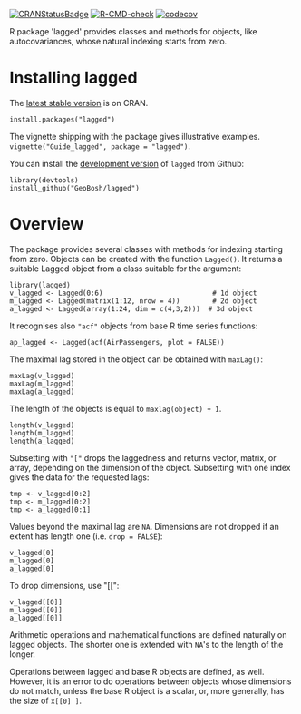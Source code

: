 [![CRANStatusBadge](http://www.r-pkg.org/badges/version/lagged)](https://cran.r-project.org/package=lagged)
[![R-CMD-check](https://github.com/GeoBosh/lagged/workflows/R-CMD-check/badge.svg)](https://github.com/GeoBosh/lagged/actions)
[![codecov](https://app.codecov.io/gh/GeoBosh/lagged/branch/master/graph/badge.svg?token=2SW9HKG71Y)](https://app.codecov.io/gh/GeoBosh/lagged)

R package 'lagged' provides classes and methods for objects, like autocovariances, whose
natural indexing starts from zero.


# Installing lagged

The [latest stable version](https://cran.r-project.org/package=lagged) is on CRAN. 

    install.packages("lagged")

The vignette shipping with the package gives illustrative examples.
`vignette("Guide_lagged", package = "lagged")`.

You can install the [development version](https://github.com/GeoBosh/lagged) of `lagged` from Github:

    library(devtools)
    install_github("GeoBosh/lagged")


# Overview

The package provides several classes with methods for indexing starting from zero. Objects
can be created with the function `Lagged()`. It returns a suitable Lagged object from a class
suitable for the argument:

    library(lagged)
    v_lagged <- Lagged(0:6)                           # 1d object
    m_lagged <- Lagged(matrix(1:12, nrow = 4))        # 2d object
    a_lagged <- Lagged(array(1:24, dim = c(4,3,2)))  # 3d object

It recognises also `"acf"` objects from base R time series functions:

    ap_lagged <- Lagged(acf(AirPassengers, plot = FALSE))

The maximal lag stored in the object can be obtained with `maxLag()`:

    maxLag(v_lagged)
    maxLag(m_lagged)
    maxLag(a_lagged)

The length of the objects is equal to `maxlag(object) + 1`.

    length(v_lagged)
    length(m_lagged)
    length(a_lagged)

Subsetting with `"["` drops the laggedness and returns vector, matrix, or array, depending on
the dimension of the object. 
Subsetting with one index gives the data for the requested lags:

    tmp <- v_lagged[0:2]
    tmp <- m_lagged[0:2]
    tmp <- a_lagged[0:1]

Values beyond the maximal lag are `NA`. 
Dimensions are not dropped if an extent has length one (i.e. `drop = FALSE`):

    v_lagged[0]
    m_lagged[0]
    a_lagged[0]

To drop dimensions, use "[[":

    v_lagged[[0]]
    m_lagged[[0]]
    a_lagged[[0]]

Arithmetic operations and mathematical functions are defined naturally on lagged
objects. The shorter one is extended with `NA`'s to the length of the longer. 

Operations between lagged and base R objects are defined, as well. However, it is an error to
do operations between objects whose dimensions do not match, unless the base R object is a
scalar, or, more generally, has the size of `x[[0] ]`.

